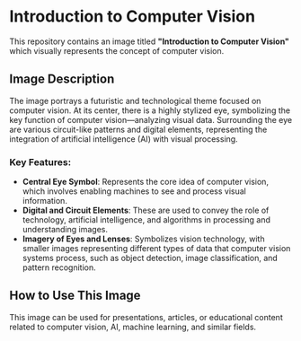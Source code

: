 # Introduction to Computer Vision

This repository contains an image titled **"Introduction to Computer Vision"** which visually represents the concept of computer vision.

## Image Description

The image portrays a futuristic and technological theme focused on computer vision. At its center, there is a highly stylized eye, symbolizing the key function of computer vision—analyzing visual data. Surrounding the eye are various circuit-like patterns and digital elements, representing the integration of artificial intelligence (AI) with visual processing.

### Key Features:
- **Central Eye Symbol**: Represents the core idea of computer vision, which involves enabling machines to see and process visual information.
- **Digital and Circuit Elements**: These are used to convey the role of technology, artificial intelligence, and algorithms in processing and understanding images.
- **Imagery of Eyes and Lenses**: Symbolizes vision technology, with smaller images representing different types of data that computer vision systems process, such as object detection, image classification, and pattern recognition.

## How to Use This Image

This image can be used for presentations, articles, or educational content related to computer vision, AI, machine learning, and similar fields.

